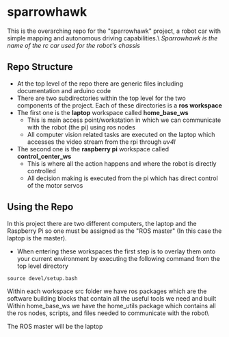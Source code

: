 # sparrowhawk
This is the overarching repo for the "sparrowhawk" project, a robot car with simple mapping and autonomous driving capabilities.\ *Sparrowhawk is the name of the rc car used for the robot's chassis*
## Repo Structure
* At the top level of the repo there are generic files including documentation and arduino code
* There are two subdirectories within the top level for the two components of the project. Each of these directories is a **ros workspace**
* The first one is the **laptop** workspace called **home_base_ws**
    * This is main access point/workstation in which we can communicate with the robot (the pi) using ros nodes
    * All computer vision related tasks are executed on the laptop which accesses the video stream from the rpi through *uv4l*
* The second one is the **raspberry pi** workspace called **control_center_ws**
    * This is where all the action happens and where the robot is directly controlled
    * All decision making is executed from the pi which has direct control of the motor servos
## Using the Repo
In this project there are two different computers, the laptop and the Raspberry Pi so one must be assigned as the "ROS master" (In this case the laptop is the master).
* When entering these workspaces the first step is to overlay them onto your current environment by executing the following command from the top level directory
```
source devel/setup.bash
```

Within each workspace src folder we have ros packages which are the software building blocks that contain all the useful tools we need and built\
Within home_base_ws we have the home_utils package which contains all the ros nodes, scripts, and files needed to communicate with the robot\

The ROS master will be the laptop
